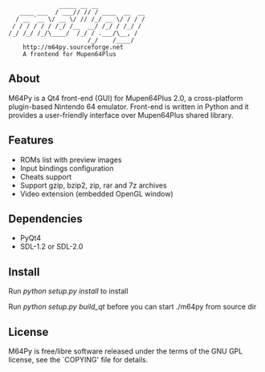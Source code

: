 
                  _____ __ __
       ____ ___  / ___// // / ____  __  __
      / __ `__ \/ __ \/ // /_/ __ \/ / / /
     / / / / / / /_/ /__  __/ /_/ / /_/ /
    /_/ /_/ /_/\____/  /_/ / .___/\__, /
                          /_/    /____/
        http://m64py.sourceforge.net
        A frontend for Mupen64Plus

About
-----

M64Py is a Qt4 front-end (GUI) for Mupen64Plus 2.0, a cross-platform
plugin-based Nintendo 64 emulator. Front-end is written in Python and it
provides a user-friendly interface over Mupen64Plus shared library.

Features
--------

* ROMs list with preview images
* Input bindings configuration
* Cheats support
* Support gzip, bzip2, zip, rar and 7z archives
* Video extension (embedded OpenGL window)

Dependencies
------------

* PyQt4
* SDL-1.2 or SDL-2.0

Install
-------

Run *python setup.py install* to install

Run *python setup.py build_qt* before you can start ./m64py from source dir

License
-------

M64Py is free/libre software released under the terms of the GNU GPL license,
see the `COPYING' file for details.
